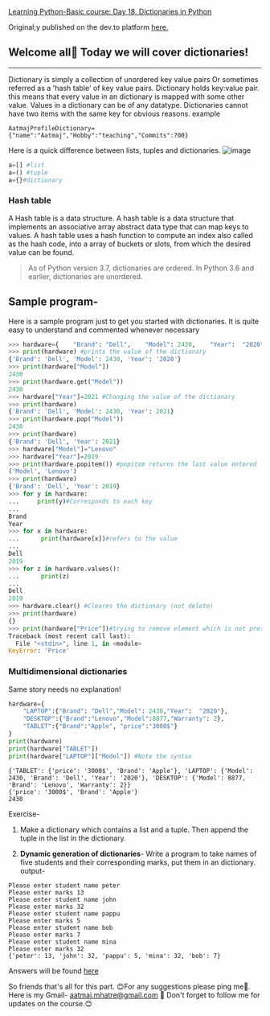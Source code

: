 [Learning Python-Basic course: Day 18, Dictionaries in Python](https://dev.to/aatmaj/learning-python-basic-course-day-18-dictionaries-in-python-30af)

Original;y published on the dev.to platform [here.](https://dev.to/aatmaj/learning-python-basic-course-day-18-dictionaries-in-python-30af)

Welcome all🤟 Today we will cover dictionaries! 
---
____
Dictionary is simply a collection of unordered key value pairs
Or sometimes referred as a 'hash table' of key value pairs. Dictionary holds key:value pair. this means that every value in an dictionary is mapped with some other value. Values in a dictionary can be of any datatype. Dictionaries cannot have two items with the same key for obvious reasons.
example
```
AatmajProfileDictionary={"name":"Aatmaj","Hobby":"teaching","Commits":700}
```
Here is a quick difference between lists, tuples and dictionaries.
![image](https://dev-to-uploads.s3.amazonaws.com/uploads/articles/l74vjn5pxz9vixtdxynm.png)
```python
a=[] #list
a=() #tuple
a={}#dictionary
```
 
### Hash table

A Hash table is a data structure. A hash table is a data structure that implements an associative array abstract data type that can map keys to values. A hash table uses a hash function to compute an index also called as the hash code, into a array of buckets or slots, from which the desired value can be found.

>As of Python version 3.7, dictionaries are ordered. In Python 3.6 and earlier, dictionaries are unordered.


## Sample program-
Here is a sample program just to get you started with dictionaries. It is quite easy to understand and commented whenever necessary
```python
>>> hardware={    "Brand": "Dell",    "Model": 2430,    "Year":  "2020"}
>>> print(hardware) #prints the value of the dictionary
{'Brand': 'Dell', 'Model': 2430, 'Year': '2020'}
>>> print(hardware["Model"])
2430
>>> print(hardware.get("Model"))
2430
>>> hardware["Year"]=2021 #Changing the value of the dictionary
>>> print(hardware)
{'Brand': 'Dell', 'Model': 2430, 'Year': 2021}
>>> print(hardware.pop("Model"))
2430
>>> print(hardware)
{'Brand': 'Dell', 'Year': 2021}
>>> hardware["Model"]="Lenovo"
>>> hardware["Year"]=2019
>>> print(hardware.popitem()) #popitem returns the last value entered
('Model', 'Lenovo')
>>> print(hardware)
{'Brand': 'Dell', 'Year': 2019}
>>> for y in hardware:
...     print(y)#Corresponds to each key
...
Brand
Year
>>> for x in hardware:
...      print(hardware[x])#refers to the value
...
Dell
2019
>>> for z in hardware.values():
...      print(z)
...
Dell
2019
>>> hardware.clear() #Cleares the dictionary (not delete)
>>> print(hardware)
{}
>>> print(hardware["Price"])#trying to remove element which is not present
Traceback (most recent call last):
  File "<stdin>", line 1, in <module>
KeyError: 'Price'
```

### Multidimensional dictionaries

Same story needs no explanation!
```python
hardware={
    "LAPTOP":{"Brand": "Dell","Model": 2430,"Year":  "2020"},
    "DESKTOP":{"Brand":"Lenovo","Model":8877,"Warranty": 2},
    "TABLET":{"Brand":"Apple", "price":"3000$"}
}
print(hardware)
print(hardware["TABLET"])
print(hardware["LAPTOP"]["Model"]) #Note the syntax
```
```
{'TABLET': {'price': '3000$', 'Brand': 'Apple'}, 'LAPTOP': {'Model': 2430, 'Brand': 'Dell', 'Year': '2020'}, 'DESKTOP': {'Model': 8877, 'Brand': 'Lenovo', 'Warranty': 2}}
{'price': '3000$', 'Brand': 'Apple'}
2430
```

Exercise-
1) Make a dictionary which contains  a list and a tuple. Then append the tuple in the list in the dictionary.

2) **Dynamic generation of dictionaries**- Write a program to take names of five students and their corresponding marks, put them in an dictionary.
output-
```
Please enter student name peter
Please enter marks 13
Please enter student name john
Please enter marks 32
Please enter student name pappu
Please enter marks 5
Please enter student name bob
Please enter marks 7
Please enter student name mina
Please enter marks 32
{'peter': 13, 'john': 32, 'pappu': 5, 'mina': 32, 'bob': 7}
```
Answers will  be found [here](https://github.com/Aatmaj-Zephyr/Learning-Python/tree/main/Basic/Day%2018)

So friends that's all for this part. 😊For any suggestions please ping me🤠.
Here is my Gmail- aatmaj.mhatre@gmail.com 🤟
Don't forget to follow me for updates on the course.😊
